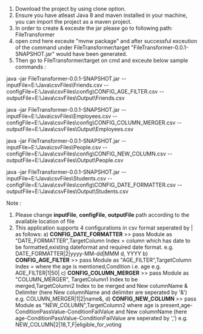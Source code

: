 1. Download the project by using clone option.
2. Ensure you have atleast Java 8 and maven installed in your machine, you can import the project as a maven project.
3. In order to create & exceute the jar please go to following path:
	FileTransformer
4. open cmd here exceute "mvnw package" and after successful exceution of the command under FileTransformer/target "FileTransformer-0.0.1-SNAPSHOT.jar" would have been generated.
5. Then go to FileTransformer/target on cmd and exceute below sample commands :

java -jar FileTransformer-0.0.1-SNAPSHOT.jar --inputFile=E:\Java\csvFiles\Friends.csv --configFile=E:\Java\csvFiles\config\CONFIG_AGE_FILTER.csv --outputFile=E:\Java\csvFiles\Output\Friends.csv

java -jar FileTransformer-0.0.1-SNAPSHOT.jar --inputFile=E:\Java\csvFiles\Employees.csv --configFile=E:\Java\csvFiles\config\CONFIG_COLUMN_MERGER.csv --outputFile=E:\Java\csvFiles\Output\Employees.csv

java -jar FileTransformer-0.0.1-SNAPSHOT.jar --inputFile=E:\Java\csvFiles\People.csv --configFile=E:\Java\csvFiles\config\CONFIG_NEW_COLUMN.csv --outputFile=E:\Java\csvFiles\Output\People.csv

java -jar FileTransformer-0.0.1-SNAPSHOT.jar --inputFile=E:\Java\csvFiles\Students.csv --configFile=E:\Java\csvFiles\config\CONFIG_DATE_FORMATTER.csv --outputFile=E:\Java\csvFiles\Output\Students.csv

Note : 
1. Please change **inputFile**, **configFile**, **outputFile** path according to the available location of file
2. This application supports 4 configurations in csv format seperated by | as follows:
	a) **CONFIG_DATE_FORMATTER** >> pass Module as "DATE_FORMATTER",TargetColumn Index = column which has date to be formatted,existing dateformat and required date format.
		e.g. DATE_FORMATTER|2|yyyy-MM-dd|MMM d, YYYY
	b) **CONFIG_AGE_FILTER** >> pass Module as "AGE_FILTER",TargetColumn Index = where the age is mentioned,Condition i.e. age 
	    e.g. AGE_FILTER|1|50|
	c) **CONFIG_COLUMN_MERGER** >> pass Module as "COLUMN_MERGER", TargetColumn1 Index to be merged,TargetColumn2 Index to be merged and New columnName & Delimiter (here New columnName and delimiter are seperated by '&')
	    e.g. COLUMN_MERGER|1|2|name&, 
	d) **CONFIG_NEW_COLUMN** >> pass Module as "NEW_COLUMN",TargetColumn2 where age is present,age-ConditionPassValue-ConditionFailValue and New columnName (here age-ConditionPassValue-ConditionFailValue are seperated by ',')
	    e.g. NEW_COLUMN|2|18,T,F|eligible_for_voting
